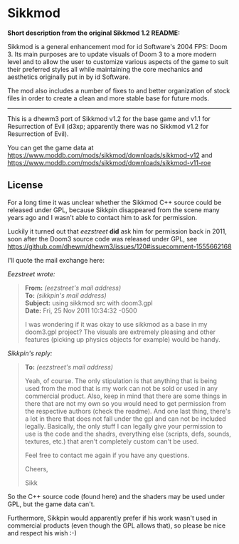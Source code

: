 # Sikkmod

**Short description from the original Sikkmod 1.2 README:**

Sikkmod is a general enhancement mod for id Software's 2004 FPS: Doom 3. Its main
purposes are to update visuals of Doom 3 to a more modern level and to allow the user
to customize various aspects of the game to suit their preferred styles all while 
maintaining the core mechanics and aesthetics originally put in by id Software.

The mod also includes a number of fixes to and better organization of stock files in order
to create a clean and more stable base for future mods.

----

This is a dhewm3 port of Sikkmod v1.2 for the base game and v1.1 for Resurrection of Evil (d3xp;
apparently there was no Sikkmod v1.2 for Resurrection of Evil).

You can get the game data at https://www.moddb.com/mods/sikkmod/downloads/sikkmod-v12
and https://www.moddb.com/mods/sikkmod/downloads/sikkmod-v11-roe

## License

For a long time it was unclear whether the Sikkmod C++ source could be released under GPL, because
Sikkpin disappeared from the scene many years ago and I wasn't able to contact him to ask for permission.

Luckily it turned out that *eezstreet* **did** ask him for permission back in 2011, soon after the
Doom3 source code was released under GPL, see https://github.com/dhewm/dhewm3/issues/120#issuecomment-1555662168

I'll quote the mail exchange here:

*Eezstreet wrote:*
> **From:** *(eezstreet's mail address)*  
> **To:** *(sikkpin's mail address)*  
> **Subject:** using sikkmod src with doom3.gpl  
> **Date:** Fri, 25 Nov 2011 10:34:32 -0500  
>
> I was wondering if it was okay to use sikkmod as a base in my doom3.gpl project? The visuals are
> extremely pleasing and other features (picking up physics objects for example) would be handy.

*Sikkpin's reply:*
> **To:** *(eezstreet's mail address)*
> 
> Yeah, of course. The only stipulation is that anything that is being used from the mod that is my 
> work can not be sold or used in any commercial product. Also, keep in mind that there are some 
> things in there that are not my own so you would need to get permission from the respective authors
> (check the readme). And one last thing, there's a lot in there that does not fall under the gpl 
> and can not be included legally. Basically, the only stuff I can legally give your permission to 
> use is the code and the shadrs, everything else (scripts, defs, sounds, textures, etc.) that aren't
> completely custom can't be used.
>
> Feel free to contact me again if you have any questions.
>
>
> Cheers,
>
> Sikk

So the C++ source code (found here) and the shaders may be used under GPL, but the game data can't.

Furthermore, Sikkpin would apparently prefer if his work wasn't used in commercial products (even
though the GPL allows that), so please be nice and respect his wish :-)
